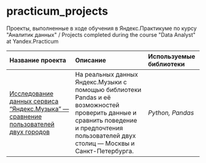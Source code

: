 # practicum_projects

Проекты, выполненные в ходе обучения в Яндекс.Практикуме по курсу "Аналитик данных" / Projects completed during the course "Data Analyst" at Yandex.Practicum

| Название проекта | Описание | Используемые библиотеки | 
| :---------------------- | :---------------------- | :---------------------- |
| [Исследование данных сервиса “Яндекс.Музыка” — сравнение пользователей двух городов](https://github.com/podorojnique/practicum_projects/tree/main/01%20yandex_music) | На реальных данных Яндекс.Музыки c помощью библиотеки Pandas и её возможностей проверить данные и сравнить поведение и предпочтения пользователей двух столиц — Москвы и Санкт-Петербурга.| *Python, Pandas* |
